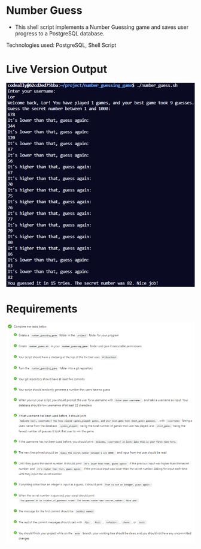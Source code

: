 # Number Guess

- This shell script implements a Number Guessing game and saves user progress to a PostgreSQL database.

Technologies used: PostgreSQL, Shell Script

# Live Version Output

![image](./images/preview.png)

# Requirements

![image](./images/requirements.png)
